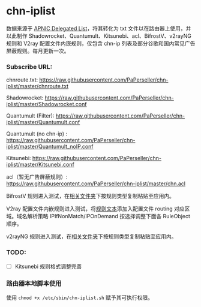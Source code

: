# chn-iplist
数据来源于 [ APNIC Delegated List](http://ftp.apnic.net/apnic/stats/apnic/delegated-apnic-latest)，将其转化为 txt 文件以在路由器上使用，并以此制作 Shadowrocket、Quantumult、Kitsunebi、acl、BifrostV、v2rayNG 规则和 V2ray 配置文件内嵌规则，仅包含 chn-ip 列表及部分谷歌和国内常见广告屏蔽规则。每月更新一次。

### Subscribe URL: 

chnroute.txt: https://raw.githubusercontent.com/PaPerseller/chn-iplist/master/chnroute.txt

Shadowrocket: https://raw.githubusercontent.com/PaPerseller/chn-iplist/master/Shadowrocket.conf

Quantumult (Filter): https://raw.githubusercontent.com/PaPerseller/chn-iplist/master/Quantumult.conf

Quantumult (no chn-ip) : https://raw.githubusercontent.com/PaPerseller/chn-iplist/master/Quantumult_noIP.conf

Kitsunebi: https://raw.githubusercontent.com/PaPerseller/chn-iplist/master/Kitsunebi.conf

acl（暂无广告屏蔽规则）: https://raw.githubusercontent.com/PaPerseller/chn-iplist/master/chn.acl

BifrostV 规则进入测试，在[相关文件夹](https://github.com/PaPerseller/chn-iplist/tree/master/BifrostV)下按规则类型复制粘贴至应用内。

V2ray 配置文件内嵌规则进入测试，将[规则文本](https://raw.githubusercontent.com/PaPerseller/chn-iplist/master/V2ray-config_rule.txt)添加入配置文件 routing 对应区域。域名解析策略 IPIfNonMatch/IPOnDemand 按选择调整下面各 RuleObject 顺序。

v2rayNG 规则进入测试，在[相关文件夹](https://github.com/PaPerseller/chn-iplist/tree/master/v2rayNG)下按规则类型复制粘贴至应用内。

### TODO:

- [ ] Kitsunebi 规则格式调整完善

### 路由器本地脚本使用

使用 `chmod +x /etc/sbin/chn-iplist.sh` 赋予其可执行权限。